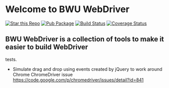# Welcome to BWU WebDriver

[![Star this Repo](https://img.shields.io/github/stars/bwu-dart/bwu_webdriver.svg?style=flat)](https://github.com/bwu-dart/bwu_datagrid)
[![Pub Package](https://img.shields.io/pub/v/bwu_datagrid.svg?style=flat)](https://pub.dartlang.org/packages/bwu_datagrid)
[![Build Status](https://travis-ci.org/bwu-dart/bwu_datagrid.svg?branch=master)](https://travis-ci.org/bwu-dart/bwu_datagrid)
[![Coverage Status](https://coveralls.io/repos/bwu-dart/bwu_datagrid/badge.svg?branch=master)](https://coveralls.io/r/bwu-dart/bwu_datagrid)

## BWU WebDriver is a collection of tools to make it easier to build WebDriver
tests.

- Simulate drag and drop using events created by jQuery to work around Chrome
ChromeDriver issue https://code.google.com/p/chromedriver/issues/detail?id=841
